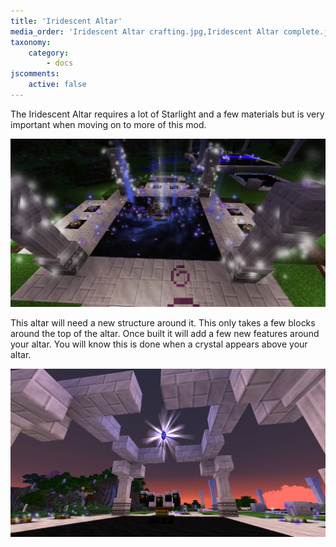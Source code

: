 ```yaml
---
title: 'Iridescent Altar'
media_order: 'Iridescent Altar crafting.jpg,Iridescent Altar complete.jpg'
taxonomy:
    category:
        - docs
jscomments:
    active: false
---
```


The Iridescent Altar requires a lot of Starlight and a few materials but is very important when moving on to more of this mod.

![Iridescent Altar crafting](Iridescent%20Altar%20crafting.jpg)

This altar will need a new structure around it. This only takes a few blocks around the top of the altar. Once built it will add a few new features around your altar. You will know this is done when a crystal appears above your altar.

![Compelte Iridescent Altar](Iridescent%20Altar%20complete.jpg)
